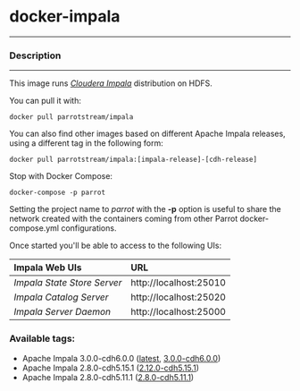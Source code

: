 # **docker-impala**
___

### Description
___

This image runs [*Cloudera Impala*](https://www.cloudera.com/products/open-source/apache-hadoop/impala.html) distribution on HDFS.

You can pull it with:

    docker pull parrotstream/impala


You can also find other images based on different Apache Impala releases, using a different tag in the following form:

    docker pull parrotstream/impala:[impala-release]-[cdh-release]


Stop with Docker Compose:

    docker-compose -p parrot

Setting the project name to *parrot* with the **-p** option is useful to share the network created with the containers coming from other Parrot docker-compose.yml configurations.

Once started you'll be able to access to the following UIs:

| **Impala Web UIs**           |**URL**                    |
|:----------------------------|:--------------------------|
| *Impala State Store Server* | http://localhost:25010    |
| *Impala Catalog Server*     | http://localhost:25020    |
| *Impala Server Daemon*      | http://localhost:25000    |

### Available tags:

- Apache Impala 3.0.0-cdh6.0.0 ([latest](https://github.com/parrot-stream/docker-impala/blob/latest/Dockerfile), [3.0.0-cdh6.0.0](https://github.com/parrot-stream/docker-impala/blob/3.0.0-cdh6.0.0/Dockerfile))
- Apache Impala 2.8.0-cdh5.15.1 ([2.12.0-cdh5.15.1](https://github.com/parrot-stream/docker-impala/blob/2.12.0-cdh5.15.1/Dockerfile))
- Apache Impala 2.8.0-cdh5.11.1 ([2.8.0-cdh5.11.1](https://github.com/parrot-stream/docker-impala/blob/2.8.0-cdh5.11.1/Dockerfile))
